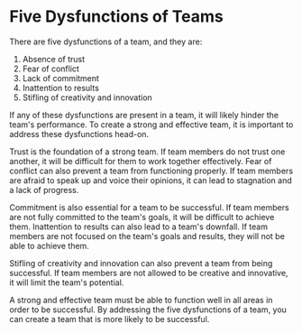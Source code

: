 # Five Dysfunctions of Teams

There are five dysfunctions of a team, and they are:

1. Absence of trust
2. Fear of conflict
3. Lack of commitment
4. Inattention to results
5. Stifling of creativity and innovation

If any of these dysfunctions are present in a team, it will likely hinder the team's performance. To create a strong and effective team, it is important to address these dysfunctions head-on.

Trust is the foundation of a strong team. If team members do not trust one another, it will be difficult for them to work together effectively. Fear of conflict can also prevent a team from functioning properly. If team members are afraid to speak up and voice their opinions, it can lead to stagnation and a lack of progress.

Commitment is also essential for a team to be successful. If team members are not fully committed to the team's goals, it will be difficult to achieve them. Inattention to results can also lead to a team's downfall. If team members are not focused on the team's goals and results, they will not be able to achieve them.

Stifling of creativity and innovation can also prevent a team from being successful. If team members are not allowed to be creative and innovative, it will limit the team's potential.

A strong and effective team must be able to function well in all areas in order to be successful. By addressing the five dysfunctions of a team, you can create a team that is more likely to be successful.
